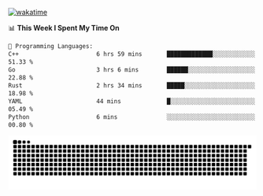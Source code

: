 [![wakatime](https://wakatime.com/badge/user/384f91c6-4eee-411f-8f3b-1b691f58a544.svg)](https://wakatime.com/@384f91c6-4eee-411f-8f3b-1b691f58a544)

<!--START_SECTION:waka-->
📊 **This Week I Spent My Time On** 

```text
💬 Programming Languages: 
C++                      6 hrs 59 mins       █████████████░░░░░░░░░░░░   51.33 % 
Go                       3 hrs 6 mins        ██████░░░░░░░░░░░░░░░░░░░   22.88 % 
Rust                     2 hrs 34 mins       █████░░░░░░░░░░░░░░░░░░░░   18.98 % 
YAML                     44 mins             █░░░░░░░░░░░░░░░░░░░░░░░░   05.49 % 
Python                   6 mins              ░░░░░░░░░░░░░░░░░░░░░░░░░   00.80 % 
```


<!--END_SECTION:waka-->

<picture>
  <source media="(prefers-color-scheme: dark)" srcset="https://raw.githubusercontent.com/fuwx295/fuwx295/output/github-contribution-grid-snake-dark.svg">
  <source media="(prefers-color-scheme: light)" srcset="https://raw.githubusercontent.com/fuwx295/fuwx295/output/github-contribution-grid-snake.svg">
  <img alt="github contribution grid snake animation" src="https://raw.githubusercontent.com/fuwx295/fuwx295/output/github-contribution-grid-snake.svg">
</picture>
